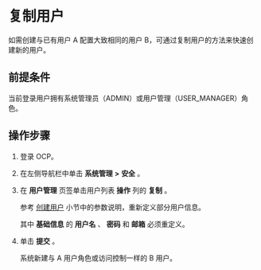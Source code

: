 复制用户
=========================

如需创建与已有用户 A 配置大致相同的用户 B，可通过复制用户的方法来快速创建新的用户。

**前提条件**
-----------------------------

当前登录用户拥有系统管理员（ADMIN）或用户管理（USER_MANAGER）角色。

操作步骤
-------------------------

1. 登录 OCP。



2. 在左侧导航栏中单击 **系统管理** **\>** **安全** 。



3. 在 **用户管理** 页签单击用户列表 **操作** 列的 **复制** 。

   参考 [创建用户](../1000.using-system-management/500.create-user.md) 小节中的参数说明，重新定义部分用户信息。

   其中 **基础信息** 的 **用户名** 、 **密码** 和 **邮箱** 必须重定义。


4. 单击 **提交** 。

   系统新建与 A 用户角色或访问控制一样的 B 用户。
